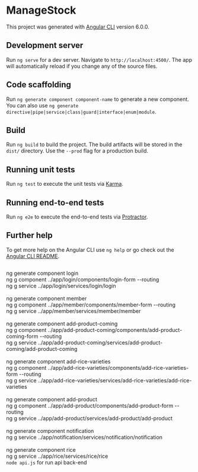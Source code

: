 # ManageStock

This project was generated with [Angular CLI](https://github.com/angular/angular-cli) version 6.0.0.

## Development server

Run `ng serve` for a dev server. Navigate to `http://localhost:4500/`. The app will automatically reload if you change any of the source files.

## Code scaffolding

Run `ng generate component component-name` to generate a new component. You can also use `ng generate directive|pipe|service|class|guard|interface|enum|module`.

## Build

Run `ng build` to build the project. The build artifacts will be stored in the `dist/` directory. Use the `--prod` flag for a production build.

## Running unit tests

Run `ng test` to execute the unit tests via [Karma](https://karma-runner.github.io).

## Running end-to-end tests

Run `ng e2e` to execute the end-to-end tests via [Protractor](http://www.protractortest.org/).

## Further help

To get more help on the Angular CLI use `ng help` or go check out the [Angular CLI README](https://github.com/angular/angular-cli/blob/master/README.md).

##

ng generate component login <br/>
ng g component ../app/login/components/login-form --routing <br/>
ng g service ../app/login/services/login/login <br/>
<br/>
ng generate component member <br/>
ng g component ../app/member/components/member-form --routing <br/>
ng g service ../app/member/services/member/member <br/>
<br/>
ng generate component add-product-coming <br/>
ng g component ../app/add-product-coming/components/add-product-coming-form --routing <br/>
ng g service ../app/add-product-coming/services/add-product-coming/add-product-coming <br/>
<br/>
ng generate component add-rice-varieties <br/>
ng g component ../app/add-rice-varieties/components/add-rice-varieties-form --routing <br/>
ng g service ../app/add-rice-varieties/services/add-rice-varieties/add-rice-varieties <br/>
<br/>
ng generate component add-product <br/>
ng g component ../app/add-product/components/add-product-form --routing <br/>
ng g service ../app/add-product/services/add-product/add-product <br/>
<br/>
ng generate component notification <br/>
ng g service ../app/notification/services/notification/notification <br/>
<br/>
ng generate component rice <br/>
ng g service ../app/rice/services/rice/rice <br/>
`node api.js` for run api back-end <br/>
